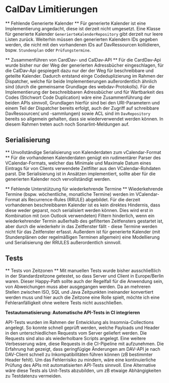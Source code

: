 # CalDav Limitierungen

** Fehlende Generierte Kalender **
Für generierte Kalender ist eine Implementierung angedacht, diese ist derzeit nicht umgesetzt. Eine Klasse für generierte Kalender `GenerierteKalenderRepository` gibt derzeit nur leere Listen zurück. Weiterhin müssen den generierten Kalendern IDs gegeben werden, die nicht mit den vorhandenen IDs auf DavRessourcen kollidieren, bspw. `Stundenplan` oder `Prüfungstermine`.

** Zusammenführen von CardDav- und CalDav-API **
Für die CardDav-Api wurde bisher nur der Weg der generierten Adressbücher eingeschlagen, für die CalDav-Api gespiegelt dazu nur der der Weg für beschreibbare und geteilte Kalender. Dadurch entstand einge Codeduplizierung im Rahmen der Dispatcher, welche für beide Implementierungen außerordentlich ähnlich sind (durch die gemeinsame Grundlage des webdav-Protokolls). Für die Implementierung der beschreibbaren Adressbücher und für Wartbarkeit des Codes (Stichwort Code Duplication) wäre eine Zusammenführung der beiden APIs sinnvoll, Grundlagen hierfür sind bei den URI-Parametern und einem Teil der Dispatcher bereits erfolgt, auch der Zugriff auf schreibbare DavRessourcen( und -sammlungen) sowie ACL sind im `DavRepository` bereits so allgemein gehalten, dass sie wiederverwendet werden können. In diesem Rahmen treten auch noch Sonarlint-Meldungen auf.

## Serialisierung

** Unvollständige Serialisierung von Kalenderdaten zum vCalendar-Format **
Für die vorhandenen Kalenderdaten genügt ein rudimentärer Parser des VCalendar-Formats, welcher das Minimale und Maximale Datum eines Eintrags für von Clients verwendete Zeitfilter aus den VCalendar-Rohdaten parst. Die Serialisierung ist in Ansätzen implementiert, sollte aber für die generierten Kalender noch vervollständigt werden.

** Fehlende Unterstützung für wiederkehrende Termine **
Wiederkehrende Termine (bspw. wöchentliche, monatliche Termine) werden im VCalendar-Format als Recurrence-Rules (RRULE) abgebildet. Für die derzeit vorhandenen beschreibbaren Kalender ist es kein direktes Hindernis, dass diese weder geparst, noch serialisiert werden können. Dies wird erst in Kombination mit (von Outlook verwendeten) Filtern hinderlich, wenn ein wiederkehrender Termin außerhalb des gefilterten Zeitfensters gestartet ist, aber durch die wiederkehr in das Zeitfenster fällt - diese Termine werden nicht für das Zeitfenster erfasst. Außerdem ist für generierte Kalender (mit Stundenplänen oder regelmäßigen Terminen allgemein) eine Modellierung und Serialisierung der RRULES außerordentlich sinnvoll.

## Tests

** Tests von Zeitzonen **
Mit manuellen Tests wurde bisher ausschließlich in der Standardzeitzone getestet, so dass Server und Client in Europe/Berlin waren. Dieser Happy-Path sollte auch der Regelfall für die Anwendung sein, von Abweichungen muss aber ausgegangen werden. Da an mehreren Stellen zwischen ISO, SQL und Java Zeitpunkten ineinander konvertiert werden muss und hier auch die Zeitzone eine Rolle spielt, möchte ich eine Fehleranfälligkeit ohne weitere Tests nicht ausschließen.

**Testautomatisierung: Automatische API-Tests in CI integrieren**

API-Tests wurden im Rahmen der Entwicklung als Insomnia-Collections
angelegt. So konnte schnell geprüft werden, welche Payloads und Header
in den unterschiedlichen Requests vom Server geliefert werden. Die
Requests sind also als wiederholbare Scripts angelegt. Eine weitere
Verbesserung wäre, diese Requests in die CI-Pipeline mit aufzunehmen.
Die Erfahrung hat gezeigt, dass geringfügige Änderungen am DAV-API je
nach DAV-Client schnell zu Inkompatibilitäten führen können (zB
bestimmter Header fehlt). Um das Fehlerrisiko zu mindern, wäre eine
kontinuierliche Prüfung des APIs mit automatisierten API-Tests sinnvoll.
Eine Alternative wäre diese Tests als Unit-Tests abzubilden, um zB
etwaige Abhängigkeiten zu Testdatenzu vermeiden.
